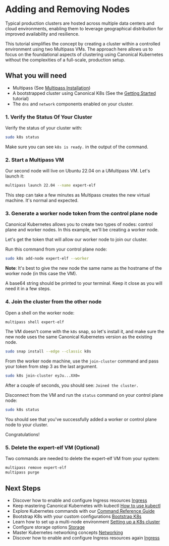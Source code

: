 # Adding and Removing Nodes

Typical production clusters are hosted across multiple data centers and cloud
environments, enabling them to leverage geographical distribution for improved
availability and resilience.

This tutorial simplifies the concept by creating a cluster within a controlled
environment using two Multipass VMs. The approach here allows us to focus on
the foundational aspects of clustering using Canonical Kubernetes without the
complexities of a full-scale, production setup.

## What you will need

- Multipass (See [Multipass Installation][Multipass Installation])
- A bootstrapped cluster using Canonical K8s (See the [Getting
  Started][Getting Started] tutorial)
- The `dns` and `network` components enabled on your cluster.

### 1. Verify the Status Of Your Cluster

Verify the status of your cluster with:

```sh
sudo k8s status
```

Make sure you can see `k8s is ready.` in the output of the command.

### 2. Start a Multipass VM

Our second node will live on Ubuntu 22.04 on a UMultipass VM. Let's launch it:

```sh
multipass launch 22.04 --name expert-elf
```

This step can take a few minutes as Multipass creates the new virtual machine. It's normal and expected.

### 3. Generate a worker node token from the control plane node

Canonical Kubernetes allows you to create two types of nodes: control plane and
worker nodes. In this example, we'll be creating a worker node.

Let's get the token that will allow our worker node to join our cluster.

Run this command from your control plane node:

```sh
sudo k8s add-node expert-elf --worker
```

**Note**: It's best to give the new node the same name as the hostname of the
worker node (in this case the VM).

A base64 string should be printed to your terminal. Keep it close as you will
need it in a few steps.

### 4. Join the cluster from the other node

Open a shell on the worker node:

```sh
multipass shell expert-elf
```

The VM doesn't come with the `k8s` snap, so let's install it, and make sure
the new node uses the same Canonical Kubernetes version as the existing node.

```sh
sudo snap install --edge --classic k8s
```

From the worker node machine, use the `join-cluster` command and pass your
token from step 3 as the last argument.

```sh
sudo k8s join-cluster eyJu...XX0=
```

After a couple of seconds, you should see: `Joined the cluster.`

Disconnect from the VM and run the `status` command on your control plane node:

```sh
sudo k8s status
```

You should see that you've successfully added a worker or control plane node to
your cluster.

Congratulations!

### 5. Delete the expert-elf VM (Optional)

Two commands are needed to delete the expert-elf VM from your system:

```sh
multipass remove expert-elf
multipass purge
```

## Next Steps

- Discover how to enable and configure Ingress resources [Ingress][Ingress]
- Keep mastering Canonical Kubernetes with kubectl [How to use
  kubectl][Kubectl]
- Explore Kubernetes commands with our [Command Reference
  Guide][Command Reference]
- Bootstrap K8s with your custom configurations [Bootstrap K8s][Bootstrap K8s]
- Learn how to set up a multi-node environment [Setting up a K8s
  cluster][Setting up K8s]
- Configure storage options [Storage][Storage]
- Master Kubernetes networking concepts [Networking][Networking]
- Discover how to enable and configure Ingress resources again
  [Ingress][Ingress]

<!-- LINKS -->

[Getting started]: getting-started.md
[Multipass Installation]: https://multipass.run/install
[Ingress]: #TODO
[Kubectl]: #TODO
[Command Reference]: #TODO
[Bootstrap K8s]: #TODO
[Setting up K8s]: #TODO
[Storage]: #TODO
[Networking]: #TODO
